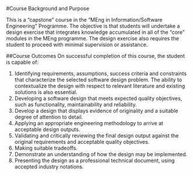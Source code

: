 #Course Background and Purpose

This is a “capstone” course in the “MEng in Information/Software Engineering” Programme. The
objective is that students will undertake a design exercise that integrates knowledge accumulated
in all of the “core” modules in the MEng programme. The design exercise also requires the
student to proceed with minimal supervision or assistance.

##Course Outcomes
On successful completion of this course, the student is capable of:
1. Identifying requirements, assumptions, success criteria and constraints that characterize
the selected software design problem. The ability to contextualize the design with respect
to relevant literature and existing solutions is also essential.
1. Developing a software design that meets expected quality objectives, such as
functionality, maintainability and reliability.
1. Develop a design that displays evidence of originality and a suitable degree of attention
to detail.
1. Applying an appropriate engineering methodology to arrive at acceptable design outputs.
1. Validating and critically reviewing the final design output against the original
requirements and acceptable quality objectives.
1. Making suitable tradeoffs.
1. Demonstrate an understanding of how the design may be implemented.
1. Presenting the design as a professional technical document, using accepted industry
notations.
